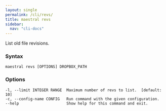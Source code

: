 ```yaml
---
layout: single
permalink: /cli/revs/
title: maestral revs
sidebar:
  nav: "cli-docs"
---
```


List old file revisions.

### Syntax

```
maestral revs [OPTIONS] DROPBOX_PATH
```

### Options

```
-l, --limit INTEGER RANGE  Maximum number of revs to list.  [default: 10]
-c, --config-name CONFIG   Run command with the given configuration.
--help                     Show help for this command and exit.
```
